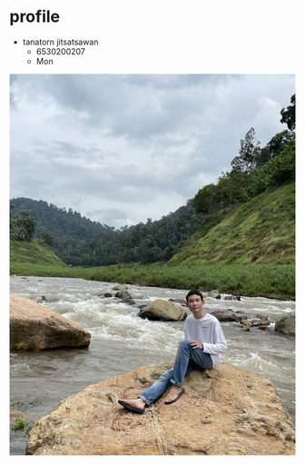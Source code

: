 # profile

- tanatorn jitsatsawan
  - 6530200207
  - Mon
  
![alt text](photo/9CA1D3C7-702F-4F27-B769-384649D9C241.jpg)

